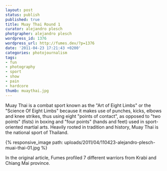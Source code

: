 ```yaml
---
layout: post
status: publish
published: true
title: Muay Thai Round 1
curator: alejandro plesch
photgrapher: alejandro plesch
wordpress_id: 1376
wordpress_url: http://fumes.dev/?p=1376
date: '2011-04-23 17:21:43 +0200'
categories: photojournalism
tags:
- fun
- photography
- sport
- show
- pain
- hardcore
thumb: muaythai.jpg
---
```


Muay Thai is a combat sport known as the "Art of Eight Limbs" or the "Science Of Eight Limbs" because it makes use of punches, kicks, elbows and knee strikes, thus using eight "points of contact", as opposed to "two points" (fists) in boxing and "four points" (hands and feet) used in sport-oriented martial arts. Heavily rooted in tradition and history, Muay Thai is the national sport of Thailand.   
 
{% responsive_image path: uploads/2011/04/110423-alejandro-plesch-muai-thai-01.jpg %}
 
In the original article, Fumes profiled 7 different warriors from Krabi and Chiang Mai province. 
